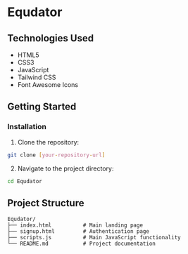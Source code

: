 # Equdator

## Technologies Used

- HTML5
- CSS3
- JavaScript
- Tailwind CSS
- Font Awesome Icons

## Getting Started

### Installation

1. Clone the repository:
```bash
git clone [your-repository-url]
```

2. Navigate to the project directory:
```bash
cd Equdator
```

## Project Structure

```
Equdator/
├── index.html          # Main landing page
├── signup.html         # Authentication page
├── scripts.js          # Main JavaScript functionality
└── README.md           # Project documentation
```

